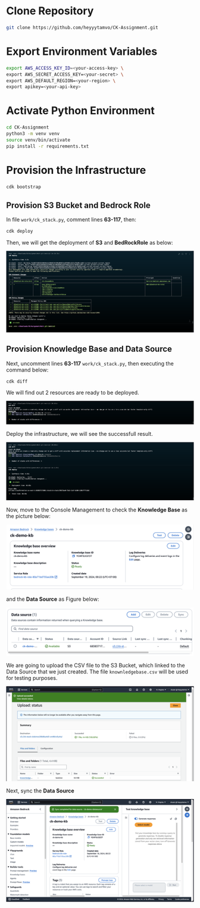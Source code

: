 # Clone Repository
```sh
git clone https://github.com/heyyytamvo/CK-Assignment.git
```

# Export Environment Variables
```sh
export AWS_ACCESS_KEY_ID=<your-access-key> \
export AWS_SECRET_ACCESS_KEY=<your-secret> \
export AWS_DEFAULT_REGION=<your-region> \
export apikey=<your-api-key>
```

# Activate Python Environment
```sh
cd CK-Assignment
python3 -m venv venv
source venv/bin/activate
pip install -r requirements.txt
```

# Provision the Infrastructure
```sh
cdk bootstrap
```

## Provision S3 Bucket and Bedrock Role

In file `work/ck_stack.py`, comment lines **63-117**, then:

```sh
cdk deploy
```

Then, we will get the deployment of **S3** and **BedRockRole** as below:

![image](/images/01.png)

## Provision Knowledge Base and Data Source
Next, uncomment lines **63-117** `work/ck_stack.py`, then executing the command below:

```sh
cdk diff
```
We will find out 2 resources are ready to be deployed.

![image](/images/02.png)

Deploy the infrastructure, we will see the successfull result.

![image](/images/03.png)

Now, move to the Console Management to check the **Knowledge Base** as the picture below:

![image](/images/04.png)

and the **Data Source** as Figure below:

![image](/images/05.png)

We are going to upload the CSV file to the S3 Bucket, which linked to the Data Source that we just created. The file `knownledgebase.csv` will be used for testing purposes.

![image](/images/06.png)

Next, sync the **Data Source**

![image](/images/07.png)

